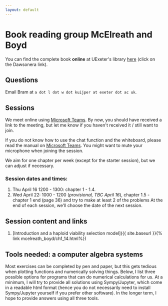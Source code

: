 ```yaml
---
layout: default
---
```


# Book reading group McElreath and Boyd 
You can find the complete book **online** at UExeter's library [here](http://encore.exeter.ac.uk/iii/encore/record/C__Rb3552240?lang=eng) (click on the Dawsonera link).

## Questions
Email Bram at `a dot l dot w dot kuijper at exeter dot ac uk`.

## Sessions
We meet online using [Microsoft Teams](https://products.office.com/en-gb/microsoft-teams/download-app). By now, you should have received a link to the meeting, but let me know if you haven't received it / still want to join.

If you do not know how to use the chat function and the whiteboard, please read the manual on [Microsoft Teams](https://www.exeter.ac.uk/it/teams/). You might want to mute your microphone when joining the session. 

We aim for one chapter per week (except for the starter session), but we can adjust if necessary. 


### Session dates and times:
1. Thu April 16 1200 - 1300: chapter 1 - 1.4. 
2. Wed April 22: 1000 - 1200 (*provisional, TBC April 16*), chapter 1.5 - chapter 1 end (page 36) and try to make at least 2 of the problems 
At the end of each session, we'll choose the date of the next session.

## Session content and links
1. [Introduction and a haploid viability selection model]({{ site.baseurl }}{% link mcelreath_boyd/ch1_14.html%})

## Tools needed: a computer algebra systems
Most exercises can be completed by pen and paper, but this gets tedious when plotting functions and numerically solving things. Below, I list three possible options for programs that can do numerical calculations for us. At a minimum, I will try to provide all solutions using Sympy/Jupyter, which come in a readable html format (hence you do not necessarily need to install Sympy/Jupyter yourself if you prefer other software). In the longer term, I hope to provide answers using all three tools.
